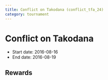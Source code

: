 ```yaml
---
title: Conflict on Takodana (conflict_tfa_24)
category: tournament
---
```

# Conflict on Takodana

  * Start date: 2016-08-16
  * End date: 2016-08-19

## Rewards

